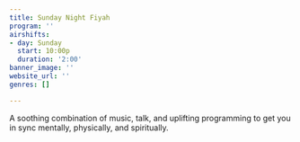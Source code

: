 ```yaml
---
title: Sunday Night Fiyah
program: ''
airshifts:
- day: Sunday
  start: 10:00p
  duration: '2:00'
banner_image: ''
website_url: ''
genres: []

---
```

A soothing combination of music, talk, and uplifting programming to get you in sync mentally, physically, and spiritually.